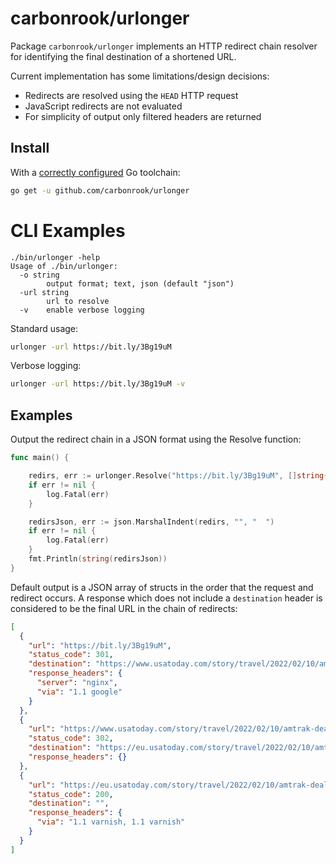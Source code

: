 # carbonrook/urlonger

Package `carbonrook/urlonger` implements an HTTP redirect chain resolver for identifying the final destination of a shortened URL.

Current implementation has some limitations/design decisions:
* Redirects are resolved using the `HEAD` HTTP request
* JavaScript redirects are not evaluated
* For simplicity of output only filtered headers are returned

## Install

With a [correctly configured](https://golang.org/doc/install#testing) Go toolchain:

```sh
go get -u github.com/carbonrook/urlonger
```

# CLI Examples

```text
./bin/urlonger -help
Usage of ./bin/urlonger:
  -o string
    	output format; text, json (default "json")
  -url string
    	url to resolve
  -v	enable verbose logging
```

Standard usage:

```bash
urlonger -url https://bit.ly/3Bg19uM
```

Verbose logging:

```bash
urlonger -url https://bit.ly/3Bg19uM -v
```

## Examples

Output the redirect chain in a JSON format using the Resolve function:

```go
func main() {

	redirs, err := urlonger.Resolve("https://bit.ly/3Bg19uM", []string{"server"})
	if err != nil {
		log.Fatal(err)
	}

    redirsJson, err := json.MarshalIndent(redirs, "", "  ")
	if err != nil {
		log.Fatal(err)
	}
	fmt.Println(string(redirsJson))
}
```

Default output is a JSON array of structs in the order that the request and redirect occurs. A response which does not include a `destination` header is considered to be the final URL in the chain of redirects:

```json
[
  {
    "url": "https://bit.ly/3Bg19uM",
    "status_code": 301,
    "destination": "https://www.usatoday.com/story/travel/2022/02/10/amtrak-deal-valentines-offer-sale/6741296001/",
    "response_headers": {
      "server": "nginx",
      "via": "1.1 google"
    }
  },
  {
    "url": "https://www.usatoday.com/story/travel/2022/02/10/amtrak-deal-valentines-offer-sale/6741296001/",
    "status_code": 302,
    "destination": "https://eu.usatoday.com/story/travel/2022/02/10/amtrak-deal-valentines-offer-sale/6741296001/",
    "response_headers": {}
  },
  {
    "url": "https://eu.usatoday.com/story/travel/2022/02/10/amtrak-deal-valentines-offer-sale/6741296001/",
    "status_code": 200,
    "destination": "",
    "response_headers": {
      "via": "1.1 varnish, 1.1 varnish"
    }
  }
]
```
